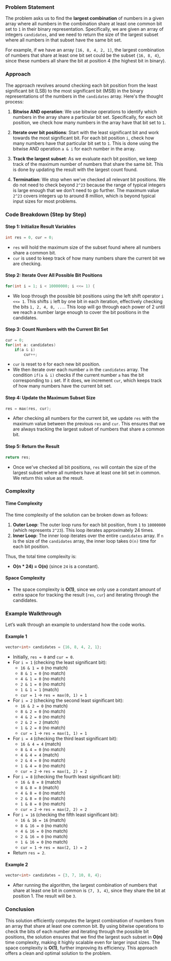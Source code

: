 ### Problem Statement

The problem asks us to find the **largest combination** of numbers in a given array where all numbers in the combination share at least one common bit set to `1` in their binary representation. Specifically, we are given an array of integers `candidates`, and we need to return the size of the largest subset where all numbers in that subset have the same bit set.

For example, if we have an array `[16, 8, 4, 2, 1]`, the largest combination of numbers that share at least one bit set could be the subset `{16, 8, 4}`, since these numbers all share the bit at position 4 (the highest bit in binary).

### Approach

The approach revolves around checking each bit position from the least significant bit (LSB) to the most significant bit (MSB) in the binary representations of the numbers in the `candidates` array. Here's the thought process:

1. **Bitwise AND operation**: We use bitwise operations to identify which numbers in the array share a particular bit set. Specifically, for each bit position, we check how many numbers in the array have that bit set to `1`.
   
2. **Iterate over bit positions**: Start with the least significant bit and work towards the most significant bit. For each bit position `i`, check how many numbers have that particular bit set to `1`. This is done using the bitwise AND operation `a & i` for each number in the array.

3. **Track the largest subset**: As we evaluate each bit position, we keep track of the maximum number of numbers that share the same bit. This is done by updating the result with the largest count found.

4. **Termination**: We stop when we've checked all relevant bit positions. We do not need to check beyond `2^23` because the range of typical integers is large enough that we don't need to go further. The maximum value `2^23` covers integers up to around 8 million, which is beyond typical input sizes for most problems.

### Code Breakdown (Step by Step)

#### Step 1: Initialize Result Variables
```cpp
int res = 0, cur = 0;
```
- `res` will hold the maximum size of the subset found where all numbers share a common bit.
- `cur` is used to keep track of how many numbers share the current bit we are checking.

#### Step 2: Iterate Over All Possible Bit Positions
```cpp
for(int i = 1; i < 10000000; i <<= 1) {
```
- We loop through the possible bit positions using the left shift operator `i <<= 1`. This shifts `i` left by one bit in each iteration, effectively checking the bits `1, 2, 4, 8, ...`. This loop will go through each power of 2 until we reach a number large enough to cover the bit positions in the candidates.

#### Step 3: Count Numbers with the Current Bit Set
```cpp
cur = 0;
for(int a: candidates)
    if(a & i)
        cur++;
```
- `cur` is reset to `0` for each new bit position.
- We then iterate over each number `a` in the `candidates` array. The condition `if(a & i)` checks if the current number `a` has the bit corresponding to `i` set. If it does, we increment `cur`, which keeps track of how many numbers have the current bit set.

#### Step 4: Update the Maximum Subset Size
```cpp
res = max(res, cur);
```
- After checking all numbers for the current bit, we update `res` with the maximum value between the previous `res` and `cur`. This ensures that we are always tracking the largest subset of numbers that share a common bit.

#### Step 5: Return the Result
```cpp
return res;
```
- Once we've checked all bit positions, `res` will contain the size of the largest subset where all numbers have at least one bit set in common. We return this value as the result.

### Complexity

#### Time Complexity
The time complexity of the solution can be broken down as follows:
1. **Outer Loop**: The outer loop runs for each bit position, from `1` to `10000000` (which represents `2^23`). This loop iterates approximately 24 times.
2. **Inner Loop**: The inner loop iterates over the entire `candidates` array. If `n` is the size of the `candidates` array, the inner loop takes `O(n)` time for each bit position.

Thus, the total time complexity is:
- **O(n * 24) = O(n)** (since `24` is a constant).

#### Space Complexity
- The space complexity is **O(1)**, since we only use a constant amount of extra space for tracking the result (`res`, `cur`) and iterating through the candidates.

### Example Walkthrough

Let’s walk through an example to understand how the code works.

#### Example 1
```cpp
vector<int> candidates = {16, 8, 4, 2, 1};
```

- Initially, `res = 0` and `cur = 0`.
- For `i = 1` (checking the least significant bit):
    - `16 & 1 = 0` (no match)
    - `8 & 1 = 0` (no match)
    - `4 & 1 = 0` (no match)
    - `2 & 1 = 0` (no match)
    - `1 & 1 = 1` (match)
    - `cur = 1` → `res = max(0, 1) = 1`
- For `i = 2` (checking the second least significant bit):
    - `16 & 2 = 0` (no match)
    - `8 & 2 = 0` (no match)
    - `4 & 2 = 0` (no match)
    - `2 & 2 = 2` (match)
    - `1 & 2 = 0` (no match)
    - `cur = 1` → `res = max(1, 1) = 1`
- For `i = 4` (checking the third least significant bit):
    - `16 & 4 = 4` (match)
    - `8 & 4 = 0` (no match)
    - `4 & 4 = 4` (match)
    - `2 & 4 = 0` (no match)
    - `1 & 4 = 0` (no match)
    - `cur = 2` → `res = max(1, 2) = 2`
- For `i = 8` (checking the fourth least significant bit):
    - `16 & 8 = 8` (match)
    - `8 & 8 = 8` (match)
    - `4 & 8 = 0` (no match)
    - `2 & 8 = 0` (no match)
    - `1 & 8 = 0` (no match)
    - `cur = 2` → `res = max(2, 2) = 2`
- For `i = 16` (checking the fifth least significant bit):
    - `16 & 16 = 16` (match)
    - `8 & 16 = 0` (no match)
    - `4 & 16 = 0` (no match)
    - `2 & 16 = 0` (no match)
    - `1 & 16 = 0` (no match)
    - `cur = 1` → `res = max(2, 1) = 2`
- Return `res = 2`.

#### Example 2
```cpp
vector<int> candidates = {3, 7, 10, 8, 4};
```

- After running the algorithm, the largest combination of numbers that share at least one bit in common is `{7, 3, 4}`, since they share the bit at position 1. The result will be `3`.

### Conclusion

This solution efficiently computes the largest combination of numbers from an array that share at least one common bit. By using bitwise operations to check the bits of each number and iterating through the possible bit positions, the solution ensures that we find the largest such subset in **O(n)** time complexity, making it highly scalable even for larger input sizes. The space complexity is **O(1)**, further improving its efficiency. This approach offers a clean and optimal solution to the problem.